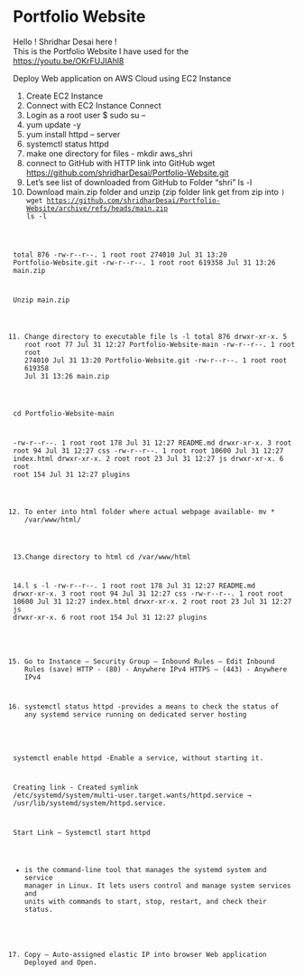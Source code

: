 # Portfolio Website

Hello ! Shridhar Desai here !   
This is the Portfolio Website I have used for the https://youtu.be/OKrFUJIAhl8



Deploy Web application on AWS Cloud using EC2 Instance
1.	Create EC2 Instance 
2.	Connect with EC2 Instance Connect
3.	Login as a root user
$ sudo su –
4.	yum update -y
5.	yum install httpd – server 
6.	systemctl status httpd
7.	make one directory for files -
mkdir aws_shri
8.	connect to GitHub with HTTP link into GitHub
wget https://github.com/shridharDesai/Portfolio-Website.git
9.	Let’s see list of downloaded from GitHub to Folder “shri”
ls -l
10.	Download main.zip folder and unzip (zip folder link get from zip into <code>)
wget  https://github.com/shridharDesai/Portfolio-Website/archive/refs/heads/main.zip
ls -l

total 876
-rw-r--r--. 1 root root 274010 Jul 31 13:20 Portfolio-Website.git
-rw-r--r--. 1 root root 619358 Jul 31 13:26 main.zip

Unzip main.zip

11.	Change directory to executable file
ls -l
total 876
drwxr-xr-x. 5 root root     77 Jul 31 12:27 Portfolio-Website-main
-rw-r--r--. 1 root root 274010 Jul 31 13:20 Portfolio-Website.git
-rw-r--r--. 1 root root 619358 Jul 31 13:26 main.zip

cd Portfolio-Website-main

-rw-r--r--. 1 root root   178 Jul 31 12:27 README.md
drwxr-xr-x. 3 root root    94 Jul 31 12:27 css
-rw-r--r--. 1 root root 10600 Jul 31 12:27 index.html
drwxr-xr-x. 2 root root    23 Jul 31 12:27 js
drwxr-xr-x. 6 root root   154 Jul 31 12:27 plugins

12.	To enter into html folder where actual webpage available-
mv * /var/www/html/

13.Change directory to html
cd  /var/www/html



14.l s -l
-rw-r--r--. 1 root root   178 Jul 31 12:27 README.md
drwxr-xr-x. 3 root root    94 Jul 31 12:27 css
-rw-r--r--. 1 root root 10600 Jul 31 12:27 index.html
drwxr-xr-x. 2 root root    23 Jul 31 12:27 js
drwxr-xr-x. 6 root root   154 Jul 31 12:27 plugins

15. Go to Instance – Security Group – Inbound Rules – Edit Inbound Rules (save)
HTTP -  (80) - Anywhere IPv4
HTTPS – (443) - Anywhere IPv4

16. systemctl status httpd 
-provides a means to check the status of any systemd service running on dedicated server hosting

systemctl enable httpd
-Enable a service, without starting it.

Creating link -
Created symlink /etc/systemd/system/multi-user.target.wants/httpd.service → /usr/lib/systemd/system/httpd.service.

Start Link –
Systemctl start httpd
-  is the command-line tool that manages the systemd system and service manager in Linux. It lets users control and manage system services and units with commands to start, stop, restart, and check their status.

17.	Copy – Auto-assigned elastic IP into browser
Web application Deployed and Open.
             


